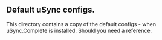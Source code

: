## Default uSync configs. 

This directory contains a copy of the default configs - when uSync.Complete is installed. Should you need a reference.